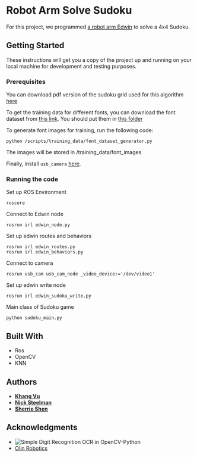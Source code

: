 # Robot Arm Solve Sudoku

For this project, we programmed [a robot arm Edwin](https://github.com/olinrobotics/irl) to solve a 4x4 Sudoku.

## Getting Started

These instructions will get you a copy of the project up and running on your local machine for development and testing purposes.

### Prerequisites
You can download pdf version of the sudoku grid used for this algorithm [here](https://drive.google.com/drive/folders/1KD8HssK76iSOaB6Fd9mHtr5TbYzTBgDm?usp=sharing)


To get the training data for different fonts, you can download the font dataset from [this link](https://drive.google.com/drive/folders/1nlYUBKpYsFesmsZJGm-G84Y8ue_JjK9_?usp=sharing). You should put them in [this folder](https://github.com/xieruishen/Sudoku_CV/tree/master/scripts/font_only/training_data/fonts)

To generate font images for training, run the following code:
```
python /scripts/training_data/font_dataset_generator.py
```
The images will be stored in /training_data/font_images

Finally, install `usb_camera` [here](https://github.com/olinrobotics/usb_cam).

### Running the code

Set up ROS Environment


```
roscore
```
Connect to Edwin node

```
rosrun irl edwin_node.py
```

Set up edwin routes and behaviors
```
rosrun irl edwin_routes.py
rosrun irl edwin_behaviors.py
```

Connect to camera
```
rosrun usb_cam usb_cam_node _video_device:='/dev/video1'
```

Set up edwin write node
```
rosrun irl edwin_sudoku_write.py
```

Main class of Sudoku game
```
python sudoku_main.py
```

## Built With
* Ros
* OpenCV
* KNN


## Authors

* [**Khang Vu**](https://github.com/minhkhang1795)
* [**Nick Steelman**](https://github.com/CleanestMink126)
* [**Sherrie Shen**](https://github.com/xieruishen)

## Acknowledgments

* ![Simple Digit Recognition OCR in OpenCV-Python](https://stackoverflow.com/questions/9413216/simple-digit-recognition-ocr-in-opencv-python)
* [Olin Robotics](https://olinrobotics.github.io)
